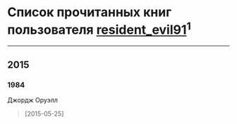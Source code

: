 # Список прочитанных книг пользователя [resident_evil91](http://twitter.com/resident_evil91)<sup>1</sup>
---

## 2015

### 1984
Джордж Оруэлл
> [2015-05-25] 




